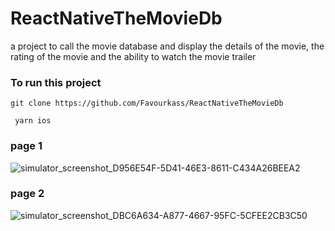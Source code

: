 # ReactNativeTheMovieDb
a project to call the movie database and display the details of the movie, the rating of the movie and the ability to watch the movie trailer


### To run this project
```git clone https://github.com/Favourkass/ReactNativeTheMovieDb ```

``` yarn ios```
### page 1

   ![simulator_screenshot_D956E54F-5D41-46E3-8611-C434A26BEEA2](https://user-images.githubusercontent.com/81357407/158904873-237c3c27-70cc-473e-a33e-c6785dacbecc.png)
### page 2
![simulator_screenshot_DBC6A634-A877-4667-95FC-5CFEE2CB3C50](https://user-images.githubusercontent.com/81357407/158904903-76ebe6fd-e492-4044-999d-d30a53a74af4.png)
